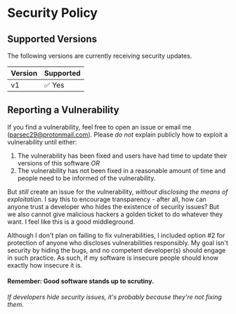 # Security Policy

## Supported Versions
The following versions are currently receiving security updates.

| Version | Supported              |
| ------- | ---------------------- |
| v1      | :white_check_mark: Yes |

## Reporting a Vulnerability

If you find a vulnerability, feel free to open an issue or email me (parsec29@protonmail.com).
Please *do not* explain publicly how to exploit a vulnerability until either:
1. The vulnerability has been fixed and users have had time to update their versions of this software
    *OR*
2. The vulnerability has not been fixed in a reasonable amount of time and people need to be informed of the vulnerability.

But *still* create an issue for the vulnerability, *without disclosing the means of exploitation*. I say this to encourage transparency - after all,
how can anyone trust a developer who hides the existence of security issues? But we also cannot give malicious hackers a golden ticket to do whatever
they want. I feel like this is a good middleground.

Although I don't plan on failing to fix vulnerabilities, I included option #2 for protection of anyone who discloses vulnerabilities responsibly.
My goal isn't security by hiding the bugs, and no competent developer(s) should engage in such practice. As such, if my software is insecure people
should know exactly how insecure it is.


#### Remember: Good software stands up to scrutiny.
*If developers hide security issues, it's probably because they're not fixing them.*
